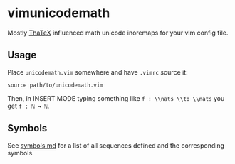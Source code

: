 # vimunicodemath

Mostly [ThaTeX] influenced math unicode inoremaps for your vim config file.

[ThaTeX]: https://github.com/tsouanas/thatex

## Usage

Place `unicodemath.vim` somewhere and have `.vimrc` source it:
```
source path/to/unicodemath.vim
```

Then, in INSERT MODE typing something like `f : \\nats \\to \\nats`
you get `f : ℕ → ℕ`.

## Symbols

See [symbols.md](symbols.md) for a list of all sequences defined and the corresponding symbols.

